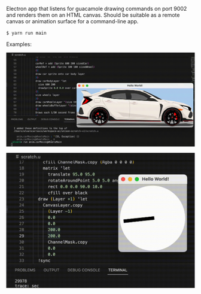 Electron app that listens for guacamole drawing commands on port 9002 and renders them on an HTML canvas.
Should be suitable as a remote canvas or animation surface for a command-line app.

```
$ yarn run main
```

Examples:

![Spinning Wheels](public/spinningwheels.gif) 

![Clock](public/clock.gif)
